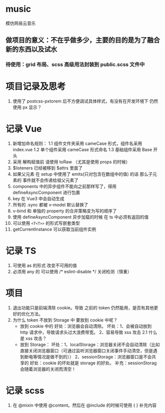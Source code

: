 # music
模仿网易云音乐
## 做项目的意义：不在乎做多少，主要的目的是为了融合新的东西以及试水
### 待使用：grid 布局、scss 高级用法封装到 public.scss 文件中


# 项目记录及思考
1. 使用了 postcss-pxtorem 后不方便调试具体样式，有没有在开发环境下 仍然使用 px 显示？

# 记录 Vue

1. 新增加命名规则：
    1.1 组件文件夹采用 cameCase 形式，组件名采用 index.vue
    1.2 单个组件采用 cameCase 形式命名
    1.3 基础组件采用 Base 开头
2. 采用 解构赋值前 请使用 toRaw （尤其是使用 props 的时候）
3. $listeners 已经被移到 $attrs 里面了 
4. 如果父元素 在 setup 中使用了 emits(只对包含在数组中的值) 的话 那么子元素的 事件就不会传递给祖父元素了 
5. components 中的异步组件不能向之前那样写了，得用 defineAsyncComponent 进行包裹
6. key 在 Vue3 中会自动生成
7. 所有的 .sync 都被 v-model 默认替换了
8. v-bind 和 单独的 property 的合并策略变为写的顺序了
9. 使用 defineAsyncComponent 异步加载的时候 在 ts 中必须有返回的值
10. 可以使用 `<T<T>>` 的形式写嵌套类型
11. getCurrentInstance 可以获取当前组件实例

# 记录 TS
1. 可使用 as 的形式 改变不可用的值
2. 必须用 any 的 可以使用 /* eslint-disable */ 关闭检测（慎重）


# 项目
1. 退出功能只是前端清除 cookie。导致 之前的 token 仍然能用，是否有其他更好的优化方法。
2. 为什么 token 不放到 Storage 中 要放到 cookie 中呢？
    - 放到 cookie 中的
    好处：浏览器会自动清除。
    坏处：1、会被自动放到 http 请求中，导致请求头过大浪费带宽。
         2、容易导致 xss 攻击
            2.1 什么是 xss 攻击？
    - 放到 Storage：
    坏处：1、localStorage：浏览器关闭不会自动清除（比如 直接关闭浏览器窗口（可通过监听浏览器窗口关闭事件手动清空，但是遇到断电等情况是做不到的））
         2、sessionStorage：浏览器窗口是不会共享的
    好处：cookie 的坏处就是 storage 的好处。
        补充：sessionStorag 会随着浏览器的关闭而清空！




# 记录 scss
1. 在 @mixin 中使用 @content。然后在 @include 的时候可使用 { } 补充内容